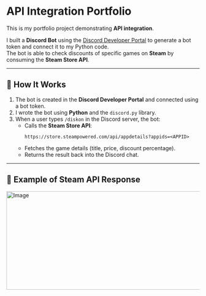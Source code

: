 # API Integration Portfolio

This is my portfolio project demonstrating **API integration**.  

I built a **Discord Bot** using the [Discord Developer Portal](https://discord.com/developers/applications) to generate a bot token and connect it to my Python code.  
The bot is able to check discounts of specific games on **Steam** by consuming the **Steam Store API**.

---

## 🔹 How It Works
1. The bot is created in the **Discord Developer Portal** and connected using a bot token.  
2. I wrote the bot using **Python** and the `discord.py` library.  
3. When a user types `/diskon` in the Discord server, the bot:  
   - Calls the **Steam Store API**:  
     ```
     https://store.steampowered.com/api/appdetails?appids=<APPID>
     ```
   - Fetches the game details (title, price, discount percentage).  
   - Returns the result back into the Discord chat.  

---

## 🔹 Example of Steam API Response
<img width="796" height="257" alt="Image" src="https://github.com/user-attachments/assets/8defcf8a-9450-4f73-bd55-cdc5239a8d83" />
